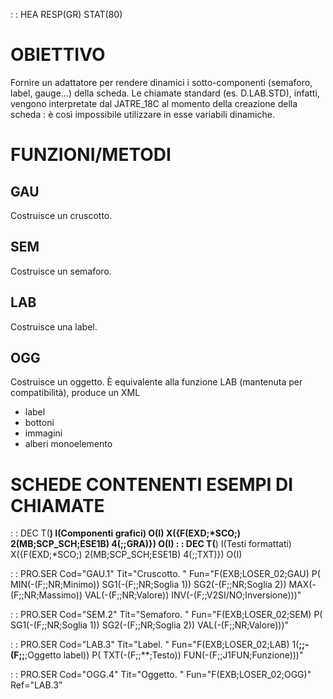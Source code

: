  :  : HEA RESP(GR) STAT(80)
# OBIETTIVO
Fornire un adattatore per rendere dinamici i sotto-componenti (semaforo, label, gauge...) della scheda.
Le chiamate standard (es. D.LAB.STD), infatti, vengono interpretate dal JATRE_18C al momento della creazione della
scheda :  è così impossibile utilizzare in esse variabili dinamiche.

# FUNZIONI/METODI
## GAU
Costruisce un cruscotto.
## SEM
Costruisce un semaforo.
## LAB
Costruisce una label.
## OGG
Costruisce un oggetto. È equivalente alla funzione LAB (mantenuta per compatibilità), produce un XML
- label
- bottoni
- immagini
- alberi monoelemento

# SCHEDE CONTENENTI ESEMPI DI CHIAMATE
 :  : DEC T(**) I(Componenti grafici) O(I) X({F(EXD;*SCO;) 2(MB;SCP_SCH;ESE1B) 4(;;GRA)}) O(I)
 :  : DEC T(**) I(Testi formattati) X({F(EXD;*SCO;) 2(MB;SCP_SCH;ESE1B) 4(;;TXT)}) O(I)

 :  : PRO.SER Cod="GAU.1" Tit="Cruscotto. " Fun="F(EXB;LOSER_02;GAU) P( MIN(-(F;;NR;Minimo)) SG1(-(F;;NR;Soglia 1)) SG2(-(F;;NR;Soglia 2)) MAX(-(F;;NR;Massimo)) VAL(-(F;;NR;Valore)) INV(-(F;;V2SI/NO;Inversione)))"

 :  : PRO.SER Cod="SEM.2" Tit="Semaforo. " Fun="F(EXB;LOSER_02;SEM) P( SG1(-(F;;NR;Soglia 1)) SG2(-(F;;NR;Soglia 2)) VAL(-(F;;NR;Valore)))"

 :  : PRO.SER Cod="LAB.3" Tit="Label. " Fun="F(EXB;LOSER_02;LAB) 1(**;;-(F;;**;Oggetto label)) P( TXT(-(F;;**;Testo)) FUN(-(F;;J1FUN;Funzione)))"

 :  : PRO.SER Cod="OGG.4" Tit="Oggetto. " Fun="F(EXB;LOSER_02;OGG)" Ref="LAB.3"

